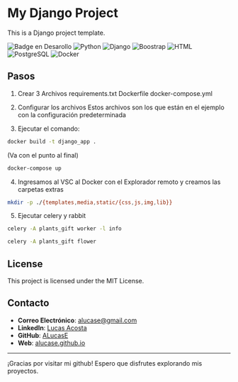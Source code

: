 # My Django Project

This is a Django project template.

![Badge en Desarollo](https://img.shields.io/badge/STATUS-EN%20DESAROLLO-green)
![Python](https://img.shields.io/badge/Python-3.10.x-lightblue)
![Django](https://img.shields.io/badge/Django-4.2.x-blue)
![Boostrap](https://img.shields.io/badge/Boostrap-5.x-yellow)
![HTML](https://img.shields.io/badge/HTML-5-violet)
![PostgreSQL](https://img.shields.io/badge/PostgreSQL-15.x-orange)
![Docker](https://img.shields.io/badge/Docker-20.x-blue)

## Pasos

1. Crear 3 Archivos requirements.txt Dockerfile docker-compose.yml

2. Configurar los archivos Estos archivos son los que están en el ejemplo con la configuración predeterminada

3. Ejecutar el comando:

```sh
docker build -t django_app .
```
(Va con el punto al final)

```sh
docker-compose up
```

4. Ingresamos al VSC al Docker con el Explorador remoto y creamos las carpetas extras

```sh
mkdir -p ./{templates,media,static/{css,js,img,lib}}
```

5. Ejecutar celery y rabbit
```sh
celery -A plants_gift worker -l info
```
```sh
celery -A plants_gift flower
```

## License

This project is licensed under the MIT License.

## Contacto

- **Correo Electrónico**: alucase@gmail.com
- **LinkedIn**: [Lucas Acosta](https://www.linkedin.com/in/alucase/)
- **GitHub**: [ALucasE](https://github.com/ALucasE)
- **Web**: [alucase.github.io](https://alucase.github.io/)

---

¡Gracias por visitar mi github! Espero que disfrutes explorando mis proyectos.

